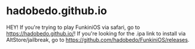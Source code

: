 # hadobedo.github.io

HEY! If you're trying to play FunkiniOS via safari, go to https://hadobedo.github.io/! If you're looking for the .ipa link to install via AltStore/jailbreak, go to https://github.com/hadobedo/FunkiniOS/releases.

